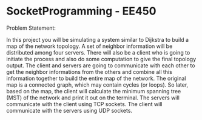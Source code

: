 # SocketProgramming - EE450

Problem Statement: 

In  this  project  you  will  be  simulating  a  system  similar  to  Dijkstra  to build a map of  the 
network  topology.  A  set  of  neighbor information will  be distributed among  four  servers. 
There  will  also  be  a  client  who  is  going  to  initiate  the  process  and  also  do  some 
computation  to   give  the  final  topology  output.  The  client  and  servers  are  going  to 
communicate  with  each  other  to  get  the  neighbor  informations  from  the  others  and 
combine  all  this  information together  to build the entire map of the network. The original 
map  is a connected  graph, which may contain  cycles  (or  loops). So  later, based on the 
map, the client  will  calculate the minimum spanning tree (MST) of the network and print 
it out on the terminal. 
The  servers  will  communicate  with  the  client  using  TCP  sockets.  The  client  will  
communicate with the servers using UDP sockets.  
